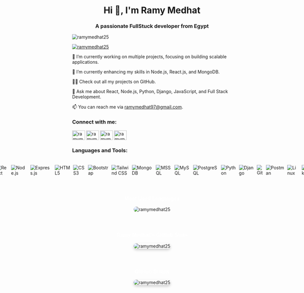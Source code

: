 <h1 align="center">Hi 👋, I'm Ramy Medhat</h1>
<h3 align="center">A passionate FullStuck developer from Egypt</h3>

<p align="left"> <img src="https://komarev.com/ghpvc/?username=ramymedhat25&label=Profile%20views&color=0e75b6&style=flat" alt="ramymedhat25" /> </p>

<p align="left"> <a href="https://github.com/ryo-ma/github-profile-trophy"><img src="https://github-profile-trophy.vercel.app/?username=ramymedhat25" alt="ramymedhat25" /></a> </p>


🔭 I’m currently working on multiple projects, focusing on building scalable applications.

🌱 I’m currently enhancing my skills in Node.js, React.js, and MongoDB.

👨‍💻 Check out all my projects on GitHub.

💬 Ask me about React, Node.js, Python, Django, JavaScript, and Full Stack Development.

📫 You can reach me via ramymedhat97@gmail.com.


<h3 align="left">Connect with me:</h3>
<p align="left">
<a href="https://twitter.com/ramymedhat6" target="blank"><img align="center" src="https://raw.githubusercontent.com/rahuldkjain/github-profile-readme-generator/master/src/images/icons/Social/twitter.svg" alt="ramymedhat6" height="30" width="40" /></a>
<a href="https://linkedin.com/in/ramymedhat25" target="blank"><img align="center" src="https://raw.githubusercontent.com/rahuldkjain/github-profile-readme-generator/master/src/images/icons/Social/linked-in-alt.svg" alt="ramymedhat25" height="30" width="40" /></a>
<a href="https://fb.com/ramymedhat25" target="blank"><img align="center" src="https://raw.githubusercontent.com/rahuldkjain/github-profile-readme-generator/master/src/images/icons/Social/facebook.svg" alt="ramymedhat25" height="30" width="40" /></a>
<a href="https://instagram.com/ramymedhat25" target="blank"><img align="center" src="https://raw.githubusercontent.com/rahuldkjain/github-profile-readme-generator/master/src/images/icons/Social/instagram.svg" alt="ramymedhat25" height="30" width="40" /></a>
</p>

<h3 align="left">Languages and Tools:</h3>
<p align="left"> 
    <!-- Shields.io Badges -->
    <div style="display: flex; justify-content: center; padding: 20px;">
        <img src="https://img.shields.io/badge/JavaScript-F7DF1E?style=for-the-badge&logo=javascript&logoColor=black" alt="JavaScript" style="margin-right: 10px;">
        <img src="https://img.shields.io/badge/React-20232A?style=for-the-badge&logo=react&logoColor=61DAFB" alt="React" style="margin-right: 10px;">
        <img src="https://img.shields.io/badge/Node.js-43853D?style=for-the-badge&logo=node.js&logoColor=white" alt="Node.js" style="margin-right: 10px;">
  <img src="https://img.shields.io/badge/Express.js-404D59?style=for-the-badge&logo=express&logoColor=white" alt="Express.js" style="margin-right: 10px;">
  <img src="https://img.shields.io/badge/HTML5-E34F26?style=for-the-badge&logo=html5&logoColor=white" alt="HTML5" style="margin-right: 10px;">
  <img src="https://img.shields.io/badge/CSS3-1572B6?style=for-the-badge&logo=css3&logoColor=white" alt="CSS3" style="margin-right: 10px;">  
<img src="https://img.shields.io/badge/Bootstrap-7952B3?style=for-the-badge&logo=bootstrap&logoColor=white" alt="Bootstrap" style="margin-right: 10px;">
<img src="https://img.shields.io/badge/Tailwind%20CSS-38B2AC?style=for-the-badge&logo=tailwind-css&logoColor=white" alt="Tailwind CSS" style="margin-right: 10px;">
  <img src="https://img.shields.io/badge/MongoDB-47A248?style=for-the-badge&logo=mongodb&logoColor=white" alt="MongoDB" style="margin-right: 10px;">
  <img src="https://img.shields.io/badge/Microsoft%20SQL%20Server-CC2927?style=for-the-badge&logo=microsoft-sql-server&logoColor=white" alt="MSSQL" style="margin-right: 10px;">
  <img src="https://img.shields.io/badge/MySQL-4479A1?style=for-the-badge&logo=mysql&logoColor=white" alt="MySQL" style="margin-right: 10px;">
  <img src="https://img.shields.io/badge/PostgreSQL-336791?style=for-the-badge&logo=postgresql&logoColor=white" alt="PostgreSQL" style="margin-right: 10px;">
  <img src="https://img.shields.io/badge/Python-3776AB?style=for-the-badge&logo=python&logoColor=white" alt="Python" style="margin-right: 10px;">
  <img src="https://img.shields.io/badge/Django-092E20?style=for-the-badge&logo=django&logoColor=white" alt="Django" style="margin-right: 10px;">
          <img src="https://img.shields.io/badge/Git-F05032?style=for-the-badge&logo=git&logoColor=white" alt="Git" style="margin-right: 10px;">
          <img src="https://img.shields.io/badge/Postman-FF6C37?style=for-the-badge&logo=postman&logoColor=white" alt="Postman" style="margin-right: 10px;">
          <img src="https://img.shields.io/badge/Linux-FCC624?style=for-the-badge&logo=linux&logoColor=black" alt="Linux" style="margin-right: 10px;">
  <img src="https://img.shields.io/badge/Docker-2496ED?style=for-the-badge&logo=docker&logoColor=white" alt="Docker" style="margin-right: 10px;">
      <img src="https://img.shields.io/badge/Bash-4EAA25?style=for-the-badge&logo=gnu-bash&logoColor=white" alt="Bash" style="margin-right: 10px;">
</div>




<!-- GitHub Languages -->
<div style="display: flex; flex-direction: column; align-items: center; padding: 20px;">
  <h3 style="color: #fff; font-family: Arial, sans-serif;">Most Used Languages</h3>
  <img src="https://github-readme-stats.vercel.app/api/top-langs?username=ramymedhat25&show_icons=true&locale=en&layout=compact" alt="ramymedhat25" style="border-radius: 10px;"/>
</div>

<!-- GitHub Stats -->
<div style="display: flex; flex-direction: column; align-items: center; padding: 20px;">
  <h3 style="color: #fff; font-family: Arial, sans-serif;">Ramy Medhat's GitHub Stats</h3>
  <img src="https://github-readme-stats.vercel.app/api?username=ramymedhat25&show_icons=true&locale=en" alt="ramymedhat25" style="border-radius: 10px; box-shadow: 0 4px 8px rgba(0, 0, 0, 0.2);"/>
</div>

<!-- GitHub Streak -->
<div style="display: flex; flex-direction: column; align-items: center; padding: 20px;">
  <h3 style="color: #fff; font-family: Arial, sans-serif;">GitHub Streak</h3>
  <img src="https://github-readme-streak-stats.herokuapp.com/?user=ramymedhat25&" alt="ramymedhat25" style="border-radius: 10px; box-shadow: 0 4px 8px rgba(0, 0, 0, 0.2);"/>
</div>

